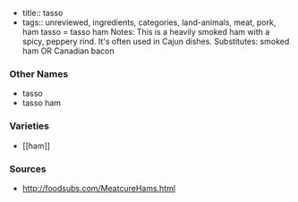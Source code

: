 - title:: tasso
- tags:: unreviewed, ingredients, categories, land-animals, meat, pork, ham
tasso = tasso ham Notes: This is a heavily smoked ham with a spicy, peppery rind. It's often used in Cajun dishes. Substitutes: smoked ham OR Canadian bacon

### Other Names

* tasso
* tasso ham

### Varieties

* [[ham]]

### Sources
* http://foodsubs.com/MeatcureHams.html
